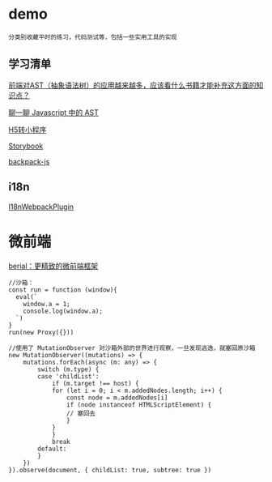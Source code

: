 # demo 

    分类别收藏平时的练习，代码测试等，包括一些实用工具的实现


## 学习清单
[前端对AST（抽象语法树）的应用越来越多，应该看什么书籍才能补充这方面的知识点？](https://www.zhihu.com/question/268622554/answer/384881779)

[聊一聊 Javascript 中的 AST](https://www.jianshu.com/p/32db2f258986)

[H5转小程序]()

[Storybook](https://storybook.js.org/)

[backpack-js](https://www.npmjs.com/package/backpack-js)

## i18n
[I18nWebpackPlugin](https://www.webpackjs.com/plugins/i18n-webpack-plugin/)

# 微前端
[berial：更精致的微前端框架](https://zhuanlan.zhihu.com/p/301283431)

```
//沙箱：
const run = function (window){
  eval(`
    window.a = 1;
    console.log(window.a);
  `)
}
run(new Proxy({}))

//使用了 MutationObserver 对沙箱外部的世界进行观察，一旦发现逃逸，就塞回原沙箱
new MutationObserver((mutations) => {
    mutations.forEach(async (m: any) => {
        switch (m.type) {
        case 'childList':
            if (m.target !== host) {
            for (let i = 0; i < m.addedNodes.length; i++) {
                const node = m.addedNodes[i]
                if (node instanceof HTMLScriptElement) {
                // 塞回去
                }
            }
            }
            break
        default:
        }
    })
}).observe(document, { childList: true, subtree: true })
```
    

